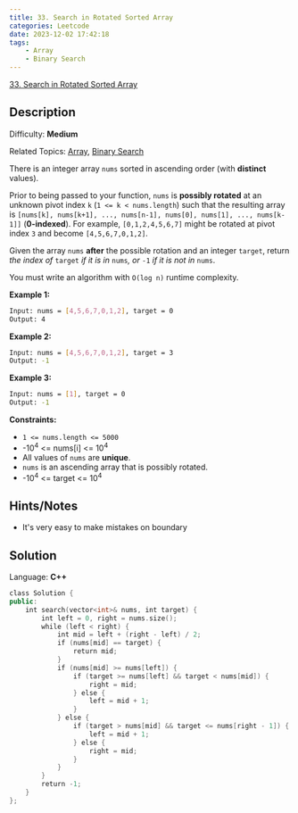 ```yaml
---
title: 33. Search in Rotated Sorted Array
categories: Leetcode
date: 2023-12-02 17:42:18
tags:
    - Array
    - Binary Search
---
```


[33\. Search in Rotated Sorted Array](https://leetcode.com/problems/search-in-rotated-sorted-array/)

## Description

Difficulty: **Medium**

Related Topics: [Array](https://leetcode.com/tag/https://leetcode.com/tag/array//), [Binary Search](https://leetcode.com/tag/https://leetcode.com/tag/binary-search//)

There is an integer array `nums` sorted in ascending order (with **distinct** values).

Prior to being passed to your function, `nums` is **possibly rotated** at an unknown pivot index `k` (`1 <= k < nums.length`) such that the resulting array is `[nums[k], nums[k+1], ..., nums[n-1], nums[0], nums[1], ..., nums[k-1]]` (**0-indexed**). For example, `[0,1,2,4,5,6,7]` might be rotated at pivot index `3` and become `[4,5,6,7,0,1,2]`.

Given the array `nums` **after** the possible rotation and an integer `target`, return _the index of_ `target` _if it is in_ `nums`_, or_ `-1` _if it is not in_ `nums`.

You must write an algorithm with `O(log n)` runtime complexity.

**Example 1:**

```bash
Input: nums = [4,5,6,7,0,1,2], target = 0
Output: 4
```

**Example 2:**

```bash
Input: nums = [4,5,6,7,0,1,2], target = 3
Output: -1
```

**Example 3:**

```bash
Input: nums = [1], target = 0
Output: -1
```

**Constraints:**

* `1 <= nums.length <= 5000`
* -10<sup>4</sup> <= nums[i] <= 10<sup>4</sup>
* All values of `nums` are **unique**.
* `nums` is an ascending array that is possibly rotated.
* -10<sup>4</sup> <= target <= 10<sup>4</sup>

## Hints/Notes

* It's very easy to make mistakes on boundary

## Solution

Language: **C++**

```C++
class Solution {
public:
    int search(vector<int>& nums, int target) {
        int left = 0, right = nums.size();
        while (left < right) {
            int mid = left + (right - left) / 2;
            if (nums[mid] == target) {
                return mid;
            }
            if (nums[mid] >= nums[left]) {
                if (target >= nums[left] && target < nums[mid]) {
                    right = mid;
                } else {
                    left = mid + 1;
                }
            } else {
                if (target > nums[mid] && target <= nums[right - 1]) {
                    left = mid + 1;
                } else {
                    right = mid;
                }
            }
        }
        return -1;
    }
};
```
